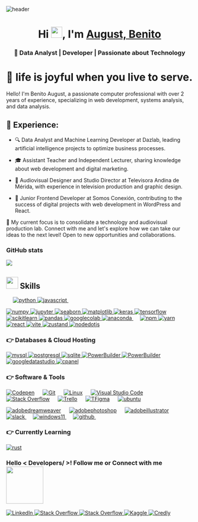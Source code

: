   ![header](https://user-images.githubusercontent.com/59575502/127335491-fdba1874-e943-4d3c-ab8c-678ffe22f8b8.png)
<p align="center">

<h1 align="center">Hi <img src = "https://raw.githubusercontent.com/MartinHeinz/MartinHeinz/master/wave.gif" width = 30px>, I'm <a href="https://github.com/B-GUST" target="blank">
August, Benito  </a></h1>
<h3 align="center">🚀 Data Analyst | Developer | Passionate about Technology </h3>


<h1>🔭 life is joyful when you live to serve.</h1>
  <p>Hello! I'm Benito August, a passionate computer professional with over 2 years of experience, specializing in web development, systems analysis, and data analysis.</p>

  <h2>💬 Experience:</h2>
  <ul>
    <li>
      <p>🔍 Data Analyst and Machine Learning Developer at Dazlab, leading artificial intelligence projects to optimize business processes.</p>
    </li>
    <li>
      <p>🎓 Assistant Teacher and Independent Lecturer, sharing knowledge about web development and digital marketing.</p>
    </li>
    <li>
      <p>🎥 Audiovisual Designer and Studio Director at Televisora Andina de Mérida, with experience in television production and graphic design.</p>
    </li>
    <li>
      <p>💼 Junior Frontend Developer at Somos Conexión, contributing to the success of digital projects with web development in WordPress and React.</p>
    </li>
  </ul>

  <p>🌱 My current focus is to consolidate a technology and audiovisual production lab. Connect with me and let's explore how we can take our ideas to the next level! Open to new opportunities and collaborations.</p>

### GitHub stats

<img src="https://github-readme-stats.vercel.app/api/top-langs/?username=B-GUST&layout=donut&langs_countt=20&bg_color=000000&text_color=fff" />

<br>

  <h2> <img src = "https://media2.giphy.com/media/QssGEmpkyEOhBCb7e1/giphy.gif?cid=ecf05e47a0n3gi1bfqntqmob8g9aid1oyj2wr3ds3mg700bl&rid=giphy.gif" width = 32px> Skills  </h2>
  
  &emsp;
   <a href="#" target="_blank">
    <img alt="python" src="https://img.shields.io/badge/python-FF5733?style=for-the-badge&logo=python&logoColor=white">
  </a>
   <a href="#" target="_blank">
    <img alt="javascript" src="https://img.shields.io/badge/javascript-FF5733?style=for-the-badge&logo=javascript&logoColor=white">
  </a>
  &emsp;

  <a href="#">
    <img alt="numpy" src="https://img.shields.io/badge/numpy-FF5733?style=for-the-badge&logo=numpy&logoColor=white">
  </a>
  <a href="#">
    <img alt="jupyter" src="https://img.shields.io/badge/jupyter-FF5733?style=for-the-badge&logo=jupyter&logoColor=white">
  </a>
  <a href="#">
    <img alt="seaborn" src="https://img.shields.io/badge/seaborn-FF5733?style=for-the-badge&logo=seaborn&logoColor=white">
  </a>
  <a href="#">
    <img alt="matplotlib" src="https://img.shields.io/badge/matplotlib-FF5733?style=for-the-badge&logo=matplotlib&logoColor=white">
  </a>
  <a href="#">
    <img alt="keras" src="https://img.shields.io/badge/keras-FF5733?style=for-the-badge&logo=keras&logoColor=white">
  </a>
  <a href="#">
    <img alt="tensorflow" src="https://img.shields.io/badge/tensorflow-FF5733?style=for-the-badge&logo=tensorflow&logoColor=white">
  </a>
   <a href="#">
    <img alt="scikitlearn" src="https://img.shields.io/badge/scikitlearn-FF5733?style=for-the-badge&logo=scikitlearn&logoColor=white">
  </a>
    <a href="#">
    <img alt="pandas" src="https://img.shields.io/badge/pandas-FF5733?style=for-the-badge&logo=pandas&logoColor=white">
  </a>
    <a href="#">
    <img alt="googlecolab" src="https://img.shields.io/badge/googlecolab-FF5733?style=for-the-badge&logo=googlecolab&logoColor=white">
  </a>
    <a href="#">
    <img alt="anaconda" src="https://img.shields.io/badge/anaconda-FF5733?style=for-the-badge&logo=anaconda&logoColor=white">
  </a>
  &emsp;
  <a href="#">
    <img alt="npm" src="https://img.shields.io/badge/npm-FF5733?style=for-the-badge&logo=npm&logoColor=white">
  </a>
  <a href="#">
    <img alt="yarn" src="https://img.shields.io/badge/yarn-FF5733?style=for-the-badge&logo=yarn&logoColor=white">
  </a>
  <a href="#" target="_blank">
     <img alt="react" src="https://img.shields.io/badge/react-FF5733?style=for-the-badge&logo=react&logoColor=white">
   </a>
     <a href="#" target="_blank">
     <img alt="vite" src="https://img.shields.io/badge/vite-FF5733?style=for-the-badge&logo=vite&logoColor=white">
   </a>
  <a href="#" target="_blank">
     <img alt="zustand" src="https://img.shields.io/badge/zustand-FF5733?style=for-the-badge&logo=zustand&logoColor=white">
   </a>
    <a href="#" target="_blank">
     <img alt="nodedotjs" src="https://img.shields.io/badge/nodedotjs-FF5733?style=for-the-badge&logo=nodedotjs&logoColor=white">
   </a>
   
  


### 👉 Databases & Cloud Hosting

<p align="left">
  
  <a href="#">
    <img alt="mysql" src="https://img.shields.io/badge/mysql-33B8FF?style=for-the-badge&logo=mysql&logoColor=white">
  </a>
  <a href="#">
    <img alt="postgresql" src="https://img.shields.io/badge/postgresql-33B8FF?style=for-the-badge&logo=postgresql&logoColor=white">
  </a>
   <a href="#">
    <img alt="sqlite" src="https://img.shields.io/badge/sqlite-33B8FF?style=for-the-badge&logo=sqlite&logoColor=white">
  </a>
   <a href="#">
    <img alt="PowerBuilder" src="https://img.shields.io/badge/PowerBuilder-33B8FF?style=for-the-badge&logo=PowerBuilder&logoColor=white">
  </a>
  <a href="#">
    <img alt="PowerBuilder" src="https://img.shields.io/badge/PowerBuilder-33B8FF?style=for-the-badge&logo=PowerBuilder&logoColor=white">
  </a>
   <a href="#">
    <img alt="googledatastudio" src="https://img.shields.io/badge/googledatastudio-33B8FF?style=for-the-badge&logo=googledatastudio&logoColor=white">
  </a>
  <a href="#"><img alt="cpanel" src ="https://img.shields.io/badge/cpanel-33B8FF?style=for-the-badge&logo=cpanel&logoColor=white"/></a>
    
 </p>

### 👉 Software & Tools

<p>
  <a href="#"><img alt="Codepen" src="https://img.shields.io/badge/Codepen-404346?style=for-the-badge&logo=codepen&logoColor=white"></a>
  &emsp;
  <a href="#"><img alt="Git" src="https://img.shields.io/badge/Git-404346?style=for-the-badge&logo=git&logoColor=white"></a>
  &emsp;
  <a href="#"><img alt="Linux" src="https://img.shields.io/badge/Linux-404346?style=for-the-badge&logo=linux&logoColor=black"></a>
  &emsp;
  <a href="#"><img alt="Visual Studio Code" src="https://img.shields.io/badge/Visual_Studio_Code-404346?style=for-the-badge&logo=visual%20studio%20code&logoColor=white"></a>
  &emsp;
  <a href="#"><img alt="Stack Overflow" src="https://img.shields.io/badge/Stack_Overflow-404346?style=for-the-badge&logo=stack-overflow&logoColor=white"></a>
  &emsp;
  <a href="#"><img alt="Trello" src="https://img.shields.io/badge/Trello-404346?style=for-the-badge&logo=trello&logoColor=white"></a>
  &emsp;
  <a href="#"><img alt="TFigma" src="https://img.shields.io/badge/Figma-404346?style=for-the-badge&logo=figma&logoColor=white"></a>
  &emsp;
  <a href="#"><img alt="ubuntu" src="https://img.shields.io/badge/ubuntu-404346?style=for-the-badge&logo=ubuntu&logoColor=white"></a>
  &emsp;  
  
  <a href="#"><img alt="adobedreamweaver" src="https://img.shields.io/badge/adobedreamweaver-404346?style=for-the-badge&logo=adobedreamweaver&logoColor=white"></a>
  &emsp;
  <a href="#"><img alt="adobephotoshop" src="https://img.shields.io/badge/adobephotoshop-404346?style=for-the-badge&logo=adobephotoshop&logoColor=white"></a>
  &emsp;
  <a href="#"><img alt="adobeillustrator" src="https://img.shields.io/badge/adobeillustrator-404346?style=for-the-badge&logo=adobeillustrator&logoColor=white"></a>
  &emsp;
  <a href="#">
  <img alt="slack" src="https://img.shields.io/badge/slack-404346?style=for-the-badge&logo=slack&logoColor=white">
  </a>
  &emsp;
  <a href="#">
  <img alt="windows11" src="https://img.shields.io/badge/windows11-404346?style=for-the-badge&logo=windows11&logoColor=white">
  </a>
  &emsp;
  <a href="#">
  <img alt="github" src="https://img.shields.io/badge/github-404346?style=for-the-badge&logo=github&logoColor=white">
  </a>
  &emsp;
</p>

### 👉 Currently Learning

  <p>
    <a href="#"><img alt="rust" src="https://img.shields.io/badge/rust-000000?style=for-the-badge&logo=rust&logoColor=white"></a>
  </p>


  <h3> 
    Hello < Developers/ >! Follow me or  Connect with me 
    <img src='https://raw.githubusercontent.com/ShahriarShafin/ShahriarShafin/main/Assets/handshake.gif' width="100px"> 
  </h3>

   <a href="https://www.linkedin.com/in/benitoaugust/" target="_blank">
    <img alt="LinkedIn" src="https://img.shields.io/badge/LinkedIn-05977C?style=for-the-badge&logo=linkedin&logoColor=white">
  </a>
   <a href="https://x.com/Benito_August" target="_blank">
    <img alt="Stack Overflow" src="https://img.shields.io/badge/twitter-05977C?style=for-the-badge&logo=x&logoColor=white">
  </a>
  <a href="https://instagram.com/benitoaugust" target="_blank">
    <img alt="Stack Overflow" src="https://img.shields.io/badge/instagram-05977C?style=for-the-badge&logo=instagram&logoColor=white">
  </a>  
  <a href="mailto:augustbenitogroup@gmail.com" target="_blank">
    <img alt="Kaggle" src="https://img.shields.io/badge/gmail-05977C?style=for-the-badge&logo=gmail&logoColor=white">
  </a>  
  <a href="https://www.credly.com/users/benitoaugust" target="_blank">
    <img alt="Credly" src="logoColor=white">
  </a>  


